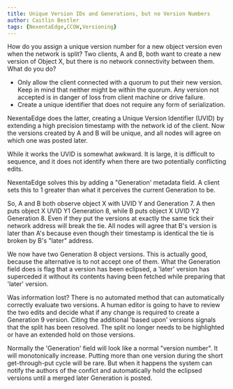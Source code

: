 ```yaml
---
title: Unique Version IDs and Generations, but no Version Numbers
author: Caitlin Bestler
tags: {NexentaEdge,CCOW,Versioning}
---
```

How do you assign a unique version number for a new object version even when the network is split? Two clients, A and B, both want to create a new version of Object X, but there is no network connectivity between them. What do you do?
* Only allow the client connected with a quorum to put their new version. Keep in mind that neither might be within the quorum. Any version not accepted is in danger of loss from client machine or drive failure.
* Create a unique identifier that does not require any form of serialization.

NexentaEdge does the latter, creating a Unique Version Identifier (UVID) by extending a high precision timestamp with the network id of the client. Now the versions created by A and B will be unique, and all nodes will agree on which one was posted later.

While it works the UVID is somewhat awkward. It is large, it is difficult to sequence, and it does not identify when there are two potentially conflicting edits.

NexentaEdge solves this by adding a "Generation' metadata field. A client sets this to 1 greater than what it perceives the current Generation to be.

So, A and B both observe object X with UVID Y and Generation 7. A then puts object X UVID Y1 Generation 8, while B puts object X UVID Y2 Generation 8. Even if they put the versions at exactly the same tick their network address will break the tie. All nodes will agree that B's version is later than A's because even though their timestamp is identical the tie is broken by B's "later" address.

We now have two Generation 8 object versions. This is actually good, because the alternative is to not accept one of them. What the Generation field does is flag that a version has been eclipsed, a 'later' version has superceded it without its contents having been fetched while preparing that 'later' version.

Was information lost? There is no automated method that can automatically correctly evaluate two versions. A human editor is going to have to review the two edits and decide what if any change is required to create a Generation 9 version. Citing the additional 'based upon' versions signals that the split has been resolved. The split no longer needs to be highlighted or have an extended hold on those versions.

Normally the 'Generation' field will look like a normal "version number". It will monotonically increase. Putting more than one version during the short get-through-put cycle will be rare. But when it happens the system can notify the authors of the confict and automatically hold the eclipsed versions until a merged later Generation is posted.
